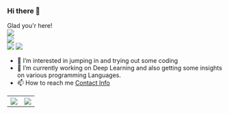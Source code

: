 ### Hi there 👋
Glad you'r here!<br>
![](https://komarev.com/ghpvc/?username=sandeepb20&color=aqua)<br>
![](https://visitor-badge.glitch.me/badge?page_id=sandeepb20) <br> ![](https://hit.yhype.me/github/profile?user_id=25745900)
![](https://komarev.com/ghpvc/?username=sandeepb20t&style=flat-square)

<!--
**sandeepb20/sandeepb20** is a ✨ _special_ ✨ repository because its `README.md` (this file) appears on your GitHub profile.

Here are some ideas to get you started:

- 🔭 I’m currently working on ...
- 🌱 I’m currently learning ...
- 👯 I’m looking to collaborate on ...
- 🤔 I’m looking for help with ...
- 💬 Ask me about ...
- 📫 How to reach me: ...
- 😄 Pronouns: ...
- ⚡ Fun fact: ...
-->

- 🔭 I’m interested in jumping in and trying out some coding
- 🌱 I’m currently working on Deep Learning and also getting some insights on various programming Languages.
- 📫 How to reach me [Contact Info](https://sandeepb20.github.io/#contact)

<table style="width:100%">
  <tr>
    <th><img src="https://github-readme-stats.vercel.app/api?username=sandeepb20&show_icons=true&hide_border=true&hide=issues" /></th>
    <th><img src="https://github-readme-stats.vercel.app/api/top-langs/?username=sandeepb20&layout=compact&langs_count=8" /></th>
  </tr>
</table>


